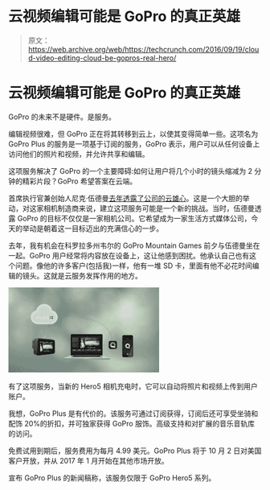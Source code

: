 # 云视频编辑可能是 GoPro 的真正英雄 

> 原文：<https://web.archive.org/web/https://techcrunch.com/2016/09/19/cloud-video-editing-cloud-be-gopros-real-hero/>

# 云视频编辑可能是 GoPro 的真正英雄

GoPro 的未来不是硬件。是服务。

编辑视频很难，但 GoPro 正在将其转移到云上，以使其变得简单一些。这项名为 GoPro Plus 的服务是一项基于订阅的服务，GoPro 表示，用户可以从任何设备上访问他们的照片和视频，并允许共享和编辑。

这项服务解决了 GoPro 的一个主要障碍:如何让用户将几个小时的镜头缩减为 2 分钟的精彩片段？GoPro 希望答案在云端。

首席执行官兼创始人尼克·伍德曼[去年透露了公司的云雄心](https://web.archive.org/web/20230213022611/https://techcrunch.com/2015/06/09/inside-gopros-ambitious-plans-to-connect-their-cameras-to-the-cloud/)。这是一个大胆的举动，对这家相机制造商来说，建立这项服务可能是一个新的挑战。当时，伍德曼透露 GoPro 的目标不仅仅是一家相机公司。它希望成为一家生活方式媒体公司，今天的举动是朝着这一目标迈出的充满信心的一步。

去年，我有机会在科罗拉多州韦尔的 GoPro Mountain Games 前夕与伍德曼坐在一起。GoPro 用户经常将内容放在设备上，这让他感到困扰。他承认自己也有这个问题。像他的许多客户(包括我)一样，他有一堆 SD 卡，里面有他不必花时间编辑的镜头。这就是云服务发挥作用的地方。

![screen-shot-2016-09-19-at-12-16-10-pm](img/6325e77f208bbd22f891596091b401a9.png)

有了这项服务，当新的 Hero5 相机充电时，它可以自动将照片和视频上传到用户账户。

我想，GoPro Plus 是有代价的。该服务可通过订阅获得，订阅后还可享受坐骑和配饰 20%的折扣，并可独家获得 GoPro 服饰。高级支持和对扩展的音乐音轨库的访问。

免费试用到期后，服务费用为每月 4.99 美元。GoPro Plus 将于 10 月 2 日对美国客户开放，并从 2017 年 1 月开始在其他市场开放。

宣布 GoPro Plus 的新闻稿称，该服务仅限于 GoPro Hero5 系列。